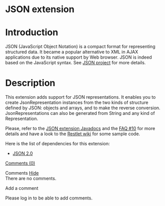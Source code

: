 JSON extension
==============

Introduction
============

JSON (JavaScript Object Notation) is a compact format for representing
structured data. It became a popular alternative to XML in AJAX
applications due to its native support by Web browser. JSON is indeed
based on the JavaScript syntax. See [JSON
project](http://web.archive.org/web/20090406195158/http://www.json.org/)
for more details.

Description
===========

This extension adds support for JSON representations. It enables you to
create JsonRepresentation instances from the two kinds of structure
defined by JSON: objects and arrays, and to make the reverse conversion.
JsonRepresentations can also be generated from String and any kind of
Representation.

Please, refer to the [JSON extension
Javadocs](http://web.archive.org/web/20090406195158/http://www.restlet.org/documentation/1.1/ext/org/restlet/ext/json/package-summary.html)
and the [FAQ
\#10](http://web.archive.org/web/20090406195158/http://www.restlet.org/documentation/1.1/faq#10)
for more details and have a look to the [Restlet
wiki](http://web.archive.org/web/20090406195158/http://wiki.restlet.org/)
for some sample code.

Here is the list of dependencies for this extension:

-   [JSON
    2.0](http://web.archive.org/web/20090406195158/http://www.json.org/java/)

[Comments
(0)](http://web.archive.org/web/20090406195158/http://wiki.restlet.org/docs_1.1/13-restlet/28-restlet/69-restlet.html#)

Comments
[Hide](http://web.archive.org/web/20090406195158/http://wiki.restlet.org/docs_1.1/13-restlet/28-restlet/69-restlet.html#)
\
There are no comments.

Add a comment

Please log in to be able to add comments.
